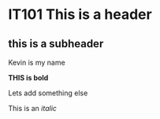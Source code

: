 # IT101 This is a header

## this is a subheader

Kevin is my name

**THIS is bold**


Lets add something else

This is an *italic*

